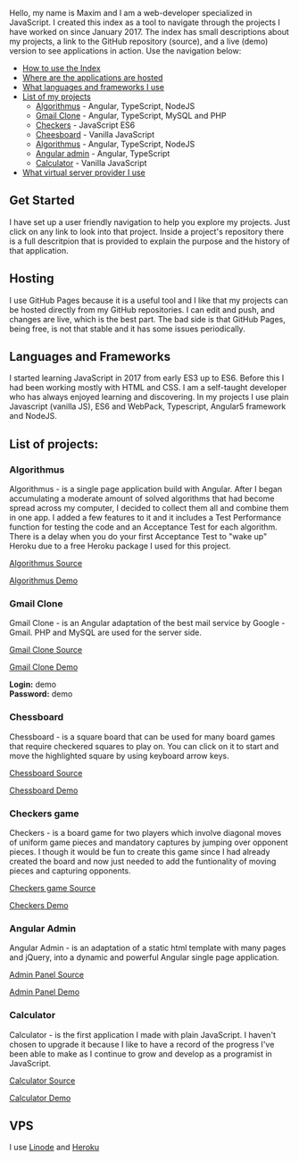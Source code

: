 
Hello, my name is Maxim and I am a web-developer specialized in JavaScript. I created this index as a tool to navigate through the projects I have worked on since January 2017. The index has small descriptions about my projects, a link to the GitHub repository (source), and a live (demo) version to see applications in action. Use the navigation below:


* [How to use the Index](#get-started)
* [Where are the applications are hosted](#hosting)
* [What languages and frameworks I use](#languages-and-frameworks)
* [List of my projects](#list-of-projects)
  * [Algorithmus](#algorithmus) - Angular, TypeScript, NodeJS
  * [Gmail Clone](#gmail-clone) - Angular, TypeScript, MySQL and PHP
  * [Checkers](#checkers-game) - JavaScript ES6
  * [Cheesboard](#chessboard) - Vanilla JavaScript
  * [Algorithmus](#algorithmus) - Angular, TypeScript, NodeJS
  * [Angular admin](#angular-admin) - Angular, TypeScript
  * [Calculator](#calculator) - Vanilla JavaScript
* [What virtual server provider I use ](#VPS)

## Get Started

I have set up a user friendly navigation to help you explore my projects. Just click on any link to look into that project. Inside a project's repository there is a full descritpion that is provided to explain the purpose and the history of that application.

## Hosting

I use GitHub Pages because it is a useful tool and I like that my projects can be hosted directly from my GitHub repositories. I can edit and push, and changes are live, which is the best part. The bad side is that GitHub Pages, being free, is not that stable and it has some issues periodically.  

## Languages and Frameworks

I started learning JavaScript in 2017 from early ES3 up to ES6. Before this I had been working mostly with HTML and CSS. I am a self-taught developer who has always enjoyed learning and discovering. In my projects I use plain Javascript (vanilla JS), ES6 and WebPack, Typescript, Angular5 framework and NodeJS.

## List of projects:

### Algorithmus

Algorithmus - is a single page application build with Angular. After I began accumulating a moderate amount of solved algorithms that had become spread across my computer, I decided to collect them all and combine them in one app. I added a few features to it and it includes a Test Performance function for testing the code and an Acceptance Test for each algorithm. There is a delay when you do your first Acceptance Test to "wake up" Heroku due to a free Heroku package I used for this project.

[Algorithmus Source](https://github.com/MaximSemenov/algorithmus)

[Algorithmus Demo](https://maximsemenov.github.io/algorithmus/)

### Gmail Clone

Gmail Clone - is an Angular adaptation of the best mail service by Google - Gmail. PHP and MySQL are used for the server side.  

[Gmail Clone Source](https://github.com/MaximSemenov/gmail-clone)

[Gmail Clone Demo](http://173.255.247.60)

**Login:** demo\
**Password:** demo

### Chessboard

Chessboard - is a square board that can be used for many board games that require checkered squares to play on. You can click on it to start and move the highlighted square by using keyboard arrow keys.

[Chessboard Source](https://github.com/MaximSemenov/pure-javascript-chessboard/)

[Chessboard Demo](https://maximsemenov.github.io/pure-javascript-chessboard/)

### Checkers game

Checkers - is a board game for two players which involve diagonal moves of uniform game pieces and mandatory captures by jumping over opponent pieces. I though it would be fun to create this game since I had already created the board and now just needed to add the funtionality of moving pieces and capturing opponents.

[Checkers game Source](https://github.com/MaximSemenov/checkers-game)

[Checkers Demo](https://maximsemenov.github.io/checkers-game/)

### Angular Admin

Angular Admin - is an adaptation of a static html template with many pages and jQuery, into a dynamic and powerful Angular single page application.  

[Admin Panel Source](https://github.com/MaximSemenov/angular-5-admin)

[Admin Panel Demo](https://maximsemenov.github.io/angular-5-admin/)

### Calculator

Calculator - is the first application I made with plain JavaScript. I haven't chosen to upgrade it because I like to have a record of the progress I've been able to make as I continue to grow and develop as a programist in JavaScript.

[Calculator Source](https://github.com/MaximSemenov/pure-javascript-simple-and-ugly-calculator)

[Calculator Demo](https://maximsemenov.github.io/pure-javascript-simple-and-ugly-calculator/)

## VPS

I use [Linode](https://www.linode.com/) and [Heroku](https://www.heroku.com) 
